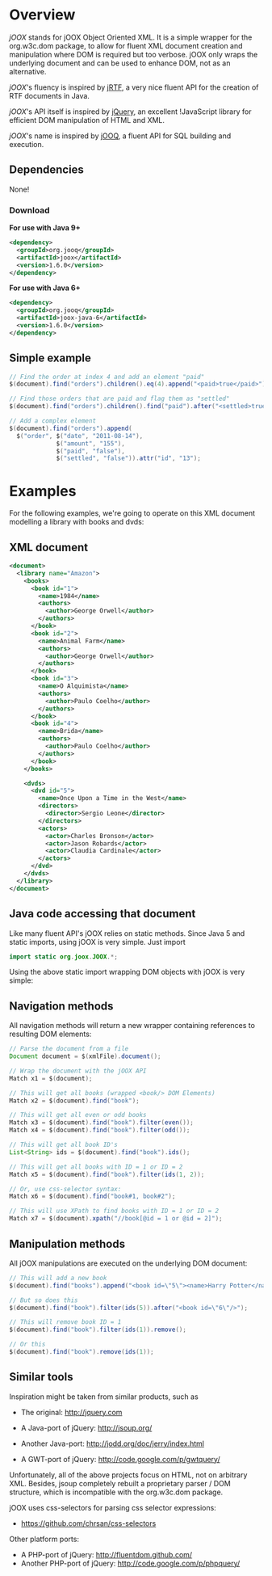# Overview

*jOOX* stands for jOOX Object Oriented XML. It is a simple wrapper for the org.w3c.dom package, to allow for fluent XML document creation and manipulation where DOM is required but too verbose. jOOX only wraps the underlying document and can be used to enhance DOM, not as an alternative.

*jOOX*'s fluency is inspired by [jRTF](https://github.com/ullenboom/jrtf), a very nice fluent API for the creation of RTF documents in Java.

*jOOX*'s API itself is inspired by [jQuery](http://jquery.com/), an excellent !JavaScript library for efficient DOM manipulation of HTML and XML.

*jOOX*'s name is inspired by [jOOQ](http://www.jooq.org), a fluent API for SQL building and execution.

## Dependencies

None!


### Download

**For use with Java 9+**

```xml
<dependency>
  <groupId>org.jooq</groupId>
  <artifactId>joox</artifactId>
  <version>1.6.0</version>
</dependency>
```

**For use with Java 6+**

```xml
<dependency>
  <groupId>org.jooq</groupId>
  <artifactId>joox-java-6</artifactId>
  <version>1.6.0</version>
</dependency>
```

## Simple example

```java
// Find the order at index 4 and add an element "paid"
$(document).find("orders").children().eq(4).append("<paid>true</paid>");

// Find those orders that are paid and flag them as "settled"
$(document).find("orders").children().find("paid").after("<settled>true</settled>");

// Add a complex element
$(document).find("orders").append(
  $("order", $("date", "2011-08-14"),
             $("amount", "155"),
             $("paid", "false"),
             $("settled", "false")).attr("id", "13");
```

# Examples

For the following examples, we're going to operate on this XML document modelling a library with books and dvds:

## XML document

```xml
<document>
  <library name="Amazon">
    <books>
      <book id="1">
        <name>1984</name>
        <authors>
          <author>George Orwell</author>
        </authors>
      </book>
      <book id="2">
        <name>Animal Farm</name>
        <authors>
          <author>George Orwell</author>
        </authors>
      </book>
      <book id="3">
        <name>O Alquimista</name>
        <authors>
          <author>Paulo Coelho</author>
        </authors>
      </book>
      <book id="4">
        <name>Brida</name>
        <authors>
          <author>Paulo Coelho</author>
        </authors>
      </book>
    </books>

    <dvds>
      <dvd id="5">
        <name>Once Upon a Time in the West</name>
        <directors>
          <director>Sergio Leone</director>
        </directors>
        <actors>
          <actor>Charles Bronson</actor>
          <actor>Jason Robards</actor>
          <actor>Claudia Cardinale</actor>
        </actors>
      </dvd>
    </dvds>
  </library>
</document>
```

## Java code accessing that document

Like many fluent API's jOOX relies on static methods. Since Java 5 and static imports, using jOOX is very simple. Just import

```java
import static org.joox.JOOX.*;
```

Using the above static import wrapping DOM objects with jOOX is very simple:

## Navigation methods

All navigation methods will return a new wrapper containing references to resulting DOM elements:

```java
// Parse the document from a file
Document document = $(xmlFile).document();

// Wrap the document with the jOOX API
Match x1 = $(document);

// This will get all books (wrapped <book/> DOM Elements)
Match x2 = $(document).find("book");

// This will get all even or odd books
Match x3 = $(document).find("book").filter(even());
Match x4 = $(document).find("book").filter(odd());

// This will get all book ID's
List<String> ids = $(document).find("book").ids();

// This will get all books with ID = 1 or ID = 2
Match x5 = $(document).find("book").filter(ids(1, 2));

// Or, use css-selector syntax:
Match x6 = $(document).find("book#1, book#2");

// This will use XPath to find books with ID = 1 or ID = 2
Match x7 = $(document).xpath("//book[@id = 1 or @id = 2]");
```

## Manipulation methods

All jOOX manipulations are executed on the underlying DOM document:

```java
// This will add a new book
$(document).find("books").append("<book id=\"5\"><name>Harry Potter</name></book>");

// But so does this
$(document).find("book").filter(ids(5)).after("<book id=\"6\"/>");

// This will remove book ID = 1
$(document).find("book").filter(ids(1)).remove();

// Or this
$(document).find("book").remove(ids(1));
```

## Similar tools

Inspiration might be taken from similar products, such as

 * The original: http://jquery.com

 * A Java-port of jQuery: http://jsoup.org/
 * Another Java-port: http://jodd.org/doc/jerry/index.html
 * A GWT-port of jQuery: http://code.google.com/p/gwtquery/

Unfortunately, all of the above projects focus on HTML, not on arbitrary XML. Besides, jsoup completely rebuilt a proprietary parser / DOM structure, which is incompatible with the org.w3c.dom package. 

jOOX uses css-selectors for parsing css selector expressions:

 * https://github.com/chrsan/css-selectors

Other platform ports:

 * A PHP-port of jQuery: http://fluentdom.github.com/
 * Another PHP-port of jQuery: http://code.google.com/p/phpquery/
